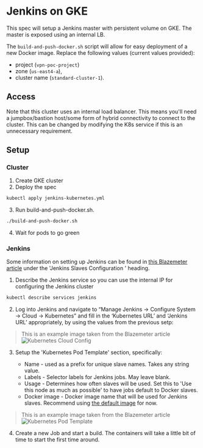 # Jenkins on GKE

This spec will setup a Jenkins master with persistent volume on GKE. The master is exposed using an internal LB.

The `build-and-push-docker.sh` script will allow for easy deployment of a new Docker image. Replace the following values (current values provided):
- project (`vpn-poc-project`)
- zone (`us-east4-a`), 
- cluster name (`standard-cluster-1`).

## Access

Note that this cluster uses an internal load balancer. This means you'll need a jumpbox/bastion host/some form of hybrid connectivity to connect to the cluster. This can be changed by modifying the K8s service if this is an unnecessary requirement.

## Setup

### Cluster

1. Create GKE cluster
2. Deploy the spec
```bash
kubectl apply jenkins-kubernetes.yml
```
3. Run build-and-push-docker.sh.
```bash
./build-and-push-docker.sh
```
4. Wait for pods to go green

### Jenkins

Some information on setting up Jenkins can be found in [this Blazemeter article](https://www.blazemeter.com/blog/how-to-setup-scalable-jenkins-on-top-of-a-kubernetes-cluster) under the 'Jenkins Slaves Configuration
' heading.
1. Describe the Jenkins service so you can use the internal IP for configuring the Jenkins cluster
```bash
kubectl describe services jenkins
```
2. Log into Jenkins and navigate to “Manage Jenkins -> Configure System -> Cloud -> Kubernetes” and fill in the ‘Kubernetes URL’ and ‘Jenkins URL’ appropriately, by using the values from the previous setp:
> This is an example image taken from the Blazemeter article
![Kubernetes Cloud Config](https://cdn2.hubspot.net/hubfs/208250/Blog_Images/scalablejenkins13.png)
3. Setup the 'Kubernetes Pod Template' section, specifically:

   - Name - used as a prefix for unique slave names. Takes any string value.
   - Labels - Selector labels for Jenkins jobs. May leave blank.
   - Usage - Determines how often slaves will be used. Set this to 'Use this node as much as possible' to have jobs default to Docker slaves.
   - Docker image - Docker image name that will be used for Jenkins slaves. Recommend using [the default image](https://hub.docker.com/r/jenkinsci/jnlp-slave/) for now.
> This is an example image taken from the Blazemeter article
![Kubernetes Pod Template](https://cdn2.hubspot.net/hubfs/208250/Blog_Images/scalablejenkins14.png)
4. Create a new Job and start a build. The containers will take a little bit of time to start the first time around.
